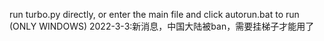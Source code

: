 run turbo.py directly, or enter the main file and click autorun.bat to run (ONLY WINDOWS)</b>
2022-3-3:新消息，中国大陆被ban，需要挂梯子才能用了
